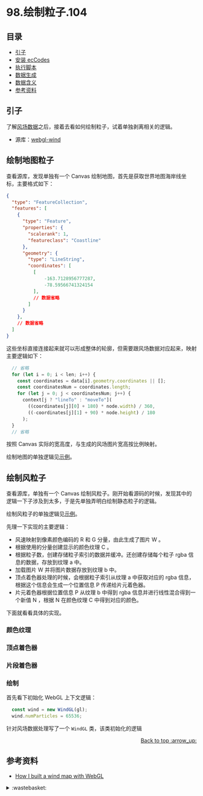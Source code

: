 # 98.绘制粒子.104
## <a name="index"></a> 目录
- [引子](#start)
- [安装 ecCodes](#ecCodes)
- [执行脚本](#run)
- [数据生成](#data)
- [数据含义](#mean)
- [参考资料](#reference)

## <a name="start"></a> 引子
了解[风场数据][url-pre]之后，接着去看如何绘制粒子，试着单独剥离相关的逻辑。

- 源库：[webgl-wind][url-1]

## <a name="map"></a> 绘制地图粒子
查看源库，发现单独有一个 Canvas 绘制地图，首先是获取世界地图海岸线坐标，主要格式如下：
```json
{
  "type": "FeatureCollection",
  "features": [
    {
      "type": "Feature",
      "properties": {
        "scalerank": 1,
        "featureclass": "Coastline"
      },
      "geometry": {
        "type": "LineString",
        "coordinates": [
          [
              -163.7128956777287,
              -78.59566741324154
          ],
          // 数据省略
        ]
      }
    },
    // 数据省略
  ]
}
```
这些坐标直接连接起来就可以形成整体的轮廓，但需要跟风场数据对应起来，映射主要逻辑如下：
```js
  // 省略
  for (let i = 0; i < len; i++) {
    const coordinates = data[i].geometry.coordinates || [];
    const coordinatesNum = coordinates.length;
    for (let j = 0; j < coordinatesNum; j++) {
      context[j ? "lineTo" : "moveTo"](
        ((coordinates[j][0] + 180) * node.width) / 360,
        ((-coordinates[j][1] + 90) * node.height) / 180
      );
  }
  // 省略
```
按照 Canvas 实际的宽高度，与生成的风场图片宽高按比例映射。

绘制地图的单独逻辑见[示例][url-example-1]。

## <a name="particles"></a> 绘制风粒子
查看源库，单独有一个 Canvas 绘制风粒子。刚开始看源码的时候，发现其中的逻辑一下子涉及到太多，于是先单独弄明白绘制静态粒子的逻辑。

绘制风粒子的单独逻辑见[示例][url-example-2]。

先理一下实现的主要逻辑：
- 风速映射到像素颜色编码的 R 和 G 分量，由此生成了图片 W 。
- 根据使用的分量创建显示的颜色纹理 C 。
- 根据粒子数，创建存储粒子索引的数据并缓冲。还创建存储每个粒子 rgba 信息的数据，存放到纹理 a 中。
- 加载图片 W 并将图片数据存放到纹理 b 中。
- 顶点着色器处理的时候，会根据粒子索引从纹理 a 中获取对应的 rgba 信息，根据这个信息会生成一个位置信息 P 传递给片元着色器。
- 片元着色器根据位置信息 P 从纹理 b 中得到 rgba 信息并进行线性混合得到一个新值 N ，根据 N 在颜色纹理 C 中得到对应的颜色。

下面就看看具体的实现。

### 颜色纹理


### 顶点着色器

### 片段着色器

### 绘制

首先看下初始化 WebGL 上下文逻辑：
```js
  const wind = new WindGL(gl);
  wind.numParticles = 65536;
```
针对风场数据处理写了一个 `WindGL` 类，该类初始化的逻辑


<div align="right"><a href="#index">Back to top :arrow_up:</a></div>

## <a name="reference"></a> 参考资料
- [How I built a wind map with WebGL][url-base]

[url-pre]:https://github.com/XXHolic/blog/issues/103
[url-base]:https://github.com/XXHolic/blog/issues/101
[url-1]:https://github.com/mapbox/webgl-wind


[url-2]:https://github.com/fxcoudert/gfortran-for-macOS/releases
[url-3]:https://gcc.gnu.org/wiki/GFortranBinaries
[url-4]:https://www.jianshu.com/p/407f0f9d8203
[url-5]:https://github.com/ecmwf/eccodes
[url-6]:https://www.cnblogs.com/shineqiujuan/p/4693404.html
[url-7]:https://github.com/mapbox/webgl-wind/issues/15
[url-8]:https://github.com/mapbox/webgl-wind/pull/18
[url-9]:https://github.com/XXHolic/webgl-wind
[url-10]:http://colaweb.gmu.edu/dev/clim301/lectures/wind/wind-uv
[url-11]:https://github.com/lukeapage/pngjs

[url-example-1]:https://xxholic.github.io/lab/blog/98/map.html
[url-example-2]:https://xxholic.github.io/lab/blog/98/particles.html


[url-local-1]:./images/97/1.jpg

<details>
<summary>:wastebasket:</summary>

[《JOJO的奇妙冒险 石之海》][url-book] 最近一下子放出了 12 集，质量还是相当好的。

![97-poster][url-local-poster]

</details>

[url-book]:https://movie.douban.com/subject/34605404/
[url-local-poster]:./images/97/poster.png
